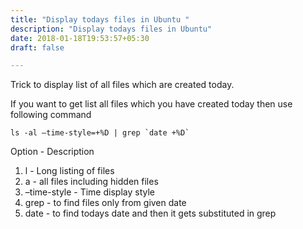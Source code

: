 ```yaml
---
title: "Display todays files in Ubuntu "
description: "Display todays files in Ubuntu"
date: 2018-01-18T19:53:57+05:30
draft: false

---
```


Trick to display list of all files which are created today.

<!--more-->

If you want to get list all files which you have created today then use following command

    ls -al –time-style=+%D | grep `date +%D`


Option - Description

  1. l	- Long listing of files
  2. a	- all files including hidden files
  3. –time-style - Time display style
  4. grep	- to find files only from given date
  5. date	- to find todays date and then it gets substituted in grep
